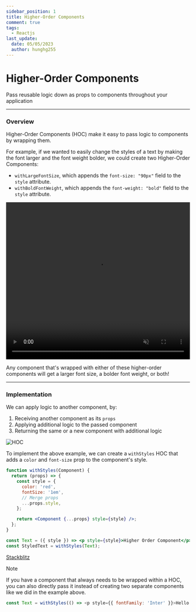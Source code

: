 ```yaml
---
sidebar_position: 1
title: Higher-Order Components
comment: true
tags:
  - Reactjs
last_update:
  date: 05/05/2023
  author: hunghg255
---
```


# Higher-Order Components

Pass reusable logic down as props to components throughout your application

---

### Overview

Higher-Order Components (HOC) make it easy to pass logic to components by wrapping them.

For example, if we wanted to easily change the styles of a text by making the font larger and the font weight bolder, we could create two Higher-Order Components:

- `withLargeFontSize`, which appends the `font-size: "90px"` field to the `style` attribute.
- `withBoldFontWeight`, which appends the `font-weight: "bold"` field to the `style` attribute.

<video
  width='100%'
  height='430'
  autoPlay
  muted
  loop
  src='https://res.cloudinary.com/hunghg255/video/upload/v1677958186/blog/hoc_cy2dfl.mov'
  frameborder='0'
  allow='accelerometer; autoplay; clipboard-write; encrypted-media; gyroscope; picture-in-picture'
  allowFullScreen
  controls
/>

Any component that's wrapped with either of these higher-order components will get a larger font size, a bolder font weight, or both!

---

### Implementation

We can apply logic to another component, by:

1. Receiving another component as its `props`
2. Applying additional logic to the passed component
3. Returning the same or a new component with additional logic

![HOC](https://res.cloudinary.com/hunghg255/image/upload/v1677958190/blog/1_irw6pw.png)

To implement the above example, we can create a `withStyles` HOC that adds a `color` and `font-size` prop to the component's style.

```jsx
function withStyles(Component) {
  return (props) => {
    const style = {
      color: 'red',
      fontSize: '1em',
      // Merge props
      ...props.style,
    };

    return <Component {...props} style={style} />;
  };
}

const Text = ({ style }) => <p style={style}>Higher Order Component</p>;
const StyledText = withStyles(Text);
```

[Stackblitz](https://stackblitz.com/edit/react-ts-zuyzjj)

> [!NOTE]
> If you have a component that always needs to be wrapped within a HOC, you can also directly pass it instead of creating two separate components like we did in the example above.

```js
const Text = withStyles(() => <p style={{ fontFamily: 'Inter' }}>Hello world!</p>);
```
